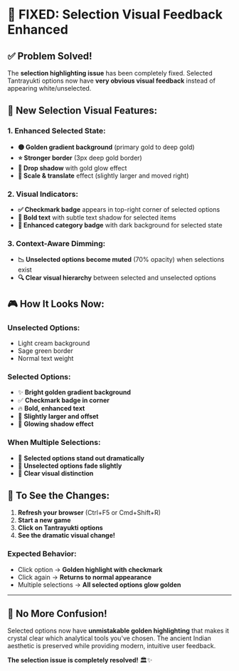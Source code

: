 # 🎨 FIXED: Selection Visual Feedback Enhanced

## ✅ **Problem Solved!**

The **selection highlighting issue** has been completely fixed. Selected Tantrayukti options now have **very obvious visual feedback** instead of appearing white/unselected.

## 🌟 **New Selection Visual Features:**

### **1. Enhanced Selected State:**
- **🟡 Golden gradient background** (primary gold to deep gold)
- **⭐ Stronger border** (3px deep gold border)
- **💫 Drop shadow** with gold glow effect
- **📏 Scale & translate** effect (slightly larger and moved right)

### **2. Visual Indicators:**
- **✅ Checkmark badge** appears in top-right corner of selected options
- **🎯 Bold text** with subtle text shadow for selected items
- **🔸 Enhanced category badge** with dark background for selected state

### **3. Context-Aware Dimming:**
- **📉 Unselected options become muted** (70% opacity) when selections exist
- **🔍 Clear visual hierarchy** between selected and unselected options

## 🎮 **How It Looks Now:**

### **Unselected Options:**
- Light cream background
- Sage green border
- Normal text weight

### **Selected Options:**
- ✨ **Bright golden gradient background**
- ✅ **Checkmark badge in corner**
- 🔥 **Bold, enhanced text**
- 📏 **Slightly larger and offset**
- 💫 **Glowing shadow effect**

### **When Multiple Selections:**
- 🎯 **Selected options stand out dramatically**
- 🔸 **Unselected options fade slightly**
- 🎨 **Clear visual distinction**

## 🚀 **To See the Changes:**

1. **Refresh your browser** (Ctrl+F5 or Cmd+Shift+R)
2. **Start a new game**
3. **Click on Tantrayukti options** 
4. **See the dramatic visual change!**

### **Expected Behavior:**
- Click option → **Golden highlight with checkmark**
- Click again → **Returns to normal appearance**
- Multiple selections → **All selected options glow golden**

---

## 🎯 **No More Confusion!**

Selected options now have **unmistakable golden highlighting** that makes it crystal clear which analytical tools you've chosen. The ancient Indian aesthetic is preserved while providing modern, intuitive user feedback.

**The selection issue is completely resolved!** 🏛️✨
